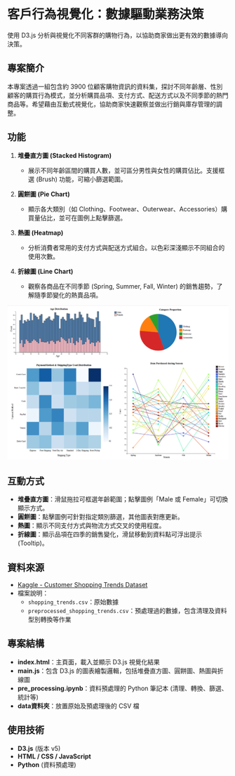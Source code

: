 # 客戶⾏為視覺化：數據驅動業務決策

使用 D3.js 分析與視覺化不同客群的購物行為，以協助商家做出更有效的數據導向決策。

## 專案簡介
本專案透過一組包含約 3900 位顧客購物資訊的資料集，探討不同年齡層、性別顧客的購買行為模式，並分析購買品項、支付方式、配送方式以及不同季節的熱門商品等。希望藉由互動式視覺化，協助商家快速觀察並做出行銷與庫存管理的調整。

## 功能
1. **堆疊直方圖 (Stacked Histogram)**
   - 展示不同年齡區間的購買人數，並可區分男性與女性的購買佔比。支援框選 (Brush) 功能，可縮小篩選範圍。

2. **圓餅圖 (Pie Chart)**
   - 顯示各大類別（如 Clothing、Footwear、Outerwear、Accessories）購買量佔比，並可在圖例上點擊篩選。

3. **熱圖 (Heatmap)**
   - 分析消費者常用的支付方式與配送方式組合。以色彩深淺顯示不同組合的使用次數。

4. **折線圖 (Line Chart)**
   - 觀察各商品在不同季節 (Spring, Summer, Fall, Winter) 的銷售趨勢，了解隨季節變化的熱賣品項。

![alt text](Screenshot.png)

## 互動方式

- **堆疊直方圖**：滑鼠拖拉可框選年齡範圍；點擊圖例「Male 或 Female」可切換顯示方式。
- **圓餅圖**：點擊圖例可針對指定類別篩選，其他圖表對應更新。
- **熱圖**：顯示不同支付方式與物流方式交叉的使用程度。
- **折線圖**：顯示品項在四季的銷售變化，滑鼠移動到資料點可浮出提示 (Tooltip)。

## 資料來源
- [Kaggle - Customer Shopping Trends Dataset](https://www.kaggle.com/datasets/iamsouravbanerjee/customer-shopping-trends-dataset)
- 檔案說明：
  - `shopping_trends.csv`：原始數據
  - `preprocessed_shopping_trends.csv`：預處理過的數據，包含清理及資料型別轉換等作業

## 專案結構

- **index.html**：主頁面，載入並顯示 D3.js 視覺化結果  
- **main.js**：包含 D3.js 的圖表繪製邏輯，包括堆疊直方圖、圓餅圖、熱圖與折線圖  
- **pre_processing.ipynb**：資料預處理的 Python 筆記本 (清理、轉換、篩選、統計等)  
- **data資料夾**：放置原始及預處理後的 CSV 檔  

## 使用技術
- **D3.js** (版本 v5)
- **HTML / CSS / JavaScript**
- **Python** (資料預處理)